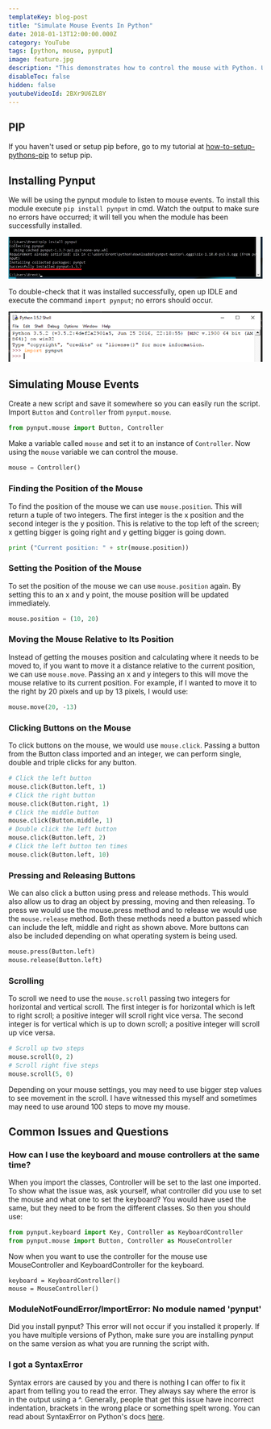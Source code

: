 ```yaml
---
templateKey: blog-post
title: "Simulate Mouse Events In Python"
date: 2018-01-13T12:00:00.000Z
category: YouTube
tags: [python, mouse, pynput]
image: feature.jpg
description: "This demonstrates how to control the mouse with Python. Using pynput we are able to simulate mouse events into any window. This will show you how to press buttons, scroll and move the mouse."
disableToc: false
hidden: false
youtubeVideoId: 2BXr9U6ZL8Y
---
```


## PIP

If you haven't used or setup pip before, go to my tutorial at [how-to-setup-pythons-pip](/blog/post/how-to-setup-pythons-pip/) to setup pip.

## Installing Pynput

We will be using the pynput module to listen to mouse events. To install this module execute `pip install pynput` in cmd. Watch the output to make sure no errors have occurred; it will tell you when the module has been successfully installed.

![Installing pynput](../how-to-get-mouse-clicks-with-python/pynput1.png)

To double-check that it was installed successfully, open up IDLE and execute the command `import pynput`; no errors should occur.

![Testing pynput](../how-to-get-mouse-clicks-with-python/pynput2.png)

## Simulating Mouse Events

Create a new script and save it somewhere so you can easily run the script. Import `Button` and `Controller` from `pynput.mouse`.

```python
from pynput.mouse import Button, Controller
```

Make a variable called `mouse` and set it to an instance of `Controller`. Now using the `mouse` variable we can control the mouse.

```python
mouse = Controller()
```

### Finding the Position of the Mouse

To find the position of the mouse we can use `mouse.position`. This will return a tuple of two integers. The first integer is the x position and the second integer is the y position. This is relative to the top left of the screen; x getting bigger is going right and y getting bigger is going down.

```python
print ("Current position: " + str(mouse.position))
```

### Setting the Position of the Mouse

To set the position of the mouse we can use `mouse.position` again. By setting this to an x and y point, the mouse position will be updated immediately.

```python
mouse.position = (10, 20)
```

### Moving the Mouse Relative to Its Position

Instead of getting the mouses position and calculating where it needs to be moved to, if you want to move it a distance relative to the current position, we can use `mouse.move`. Passing an x and y integers to this will move the mouse relative to its current position. For example, if I wanted to move it to the right by 20 pixels and up by 13 pixels, I would use:

```python
mouse.move(20, -13)
```

### Clicking Buttons on the Mouse

To click buttons on the mouse, we would use `mouse.click`. Passing a button from the Button class imported and an integer, we can perform single, double and triple clicks for any button.

```python
# Click the left button
mouse.click(Button.left, 1)
# Click the right button
mouse.click(Button.right, 1)
# Click the middle button
mouse.click(Button.middle, 1)
# Double click the left button
mouse.click(Button.left, 2)
# Click the left button ten times
mouse.click(Button.left, 10)
```

### Pressing and Releasing Buttons

We can also click a button using press and release methods. This would also allow us to drag an object by pressing, moving and then releasing. To press we would use the mouse.press method and to release we would use the `mouse.release` method. Both these methods need a button passed which can include the left, middle and right as shown above. More buttons can also be included depending on what operating system is being used.

```python
mouse.press(Button.left)
mouse.release(Button.left)
```

### Scrolling

To scroll we need to use the `mouse.scroll` passing two integers for horizontal and vertical scroll. The first integer is for horizontal which is left to right scroll; a positive integer will scroll right vice versa. The second integer is for vertical which is up to down scroll; a positive integer will scroll up vice versa.

```python
# Scroll up two steps
mouse.scroll(0, 2)
# Scroll right five steps
mouse.scroll(5, 0)
```

Depending on your mouse settings, you may need to use bigger step values to see movement in the scroll. I have witnessed this myself and sometimes may need to use around 100 steps to move my mouse.

## Common Issues and Questions

### How can I use the keyboard and mouse controllers at the same time?

When you import the classes, Controller will be set to the last one imported. To show what the issue was, ask yourself, what controller did you use to set the mouse and what one to set the keyboard? You would have used the same, but they need to be from the different classes. So then you should use:

```python
from pynput.keyboard import Key, Controller as KeyboardController
from pynput.mouse import Button, Controller as MouseController
```

Now when you want to use the controller for the mouse use MouseController and KeyboardController for the keyboard.

```
keyboard = KeyboardController()
mouse = MouseController()
```

### ModuleNotFoundError/ImportError: No module named 'pynput'

Did you install pynput? This error will not occur if you installed it properly. If you have multiple versions of Python, make sure you are installing pynput on the same version as what you are running the script with.

### I got a SyntaxError

Syntax errors are caused by you and there is nothing I can offer to fix it apart from telling you to read the error. They always say where the error is in the output using a ^. Generally, people that get this issue have incorrect indentation, brackets in the wrong place or something spelt wrong. You can read about SyntaxError on Python's docs [here](https://docs.python.org/2/tutorial/errors.html#syntax-errors).
